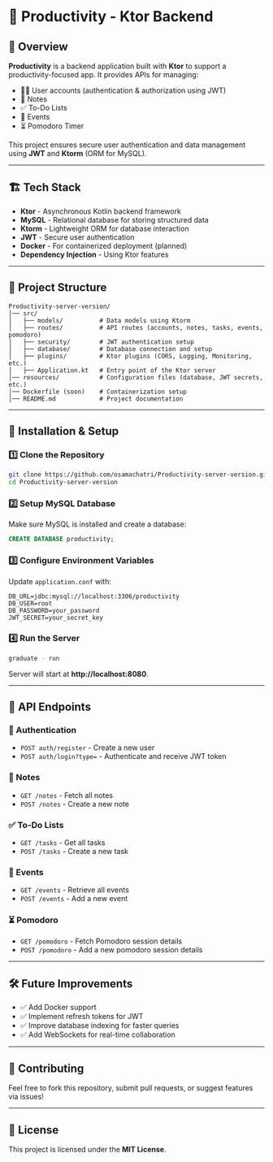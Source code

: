 # 📌 Productivity - Ktor Backend

## 🚀 Overview
**Productivity** is a backend application built with **Ktor** to support a productivity-focused app. It provides APIs for managing:
- 🧑‍💻 User accounts (authentication & authorization using JWT)
- 📝 Notes
- ✅ To-Do Lists
- 📅 Events
- ⏳ Pomodoro Timer

This project ensures secure user authentication and data management using **JWT** and **Ktorm** (ORM for MySQL).

---

## 🏗️ Tech Stack
- **Ktor** - Asynchronous Kotlin backend framework
- **MySQL** - Relational database for storing structured data
- **Ktorm** - Lightweight ORM for database interaction
- **JWT** - Secure user authentication
- **Docker** - For containerized deployment (planned)
- **Dependency Injection** - Using Ktor features

---

## 📂 Project Structure
```
Productivity-server-version/
│── src/
│   ├── models/          # Data models using Ktorm
│   ├── routes/          # API routes (accounts, notes, tasks, events, pomodoro)
│   ├── security/        # JWT authentication setup
│   ├── database/        # Database connection and setup
│   ├── plugins/         # Ktor plugins (CORS, Logging, Monitoring, etc.)
│   ├── Application.kt   # Entry point of the Ktor server
│── resources/           # Configuration files (database, JWT secrets, etc.)
│── Dockerfile (soon)    # Containerization setup
│── README.md            # Project documentation
```

---

## 🔧 Installation & Setup
### 1️⃣ Clone the Repository
```bash
git clone https://github.com/osamachatri/Productivity-server-version.git
cd Productivity-server-version
```

### 2️⃣ Setup MySQL Database
Make sure MySQL is installed and create a database:
```sql
CREATE DATABASE productivity;
```

### 3️⃣ Configure Environment Variables
Update `application.conf` with:
```properties
DB_URL=jdbc:mysql://localhost:3306/productivity
DB_USER=root
DB_PASSWORD=your_password
JWT_SECRET=your_secret_key
```

### 4️⃣ Run the Server
```bash
graduate - run
```
Server will start at **http://localhost:8080**.

---

## 📡 API Endpoints
### 🔑 Authentication
- `POST auth/register` - Create a new user
- `POST auth/login?type=` - Authenticate and receive JWT token

### 📝 Notes
- `GET /notes` - Fetch all notes
- `POST /notes` - Create a new note

### ✅ To-Do Lists
- `GET /tasks` - Get all tasks
- `POST /tasks` - Create a new task

### 📅 Events
- `GET /events` - Retrieve all events
- `POST /events` - Add a new event

### ⏳ Pomodoro
- `GET /pomodoro` - Fetch Pomodoro session details
- `POST /pomodoro` - Add a new pomodoro session details

---

## 🛠️ Future Improvements
- ✅ Add Docker support
- ✅ Implement refresh tokens for JWT
- ✅ Improve database indexing for faster queries
- ✅ Add WebSockets for real-time collaboration

---

## 🤝 Contributing
Feel free to fork this repository, submit pull requests, or suggest features via issues!

---

## 📜 License
This project is licensed under the **MIT License**.

